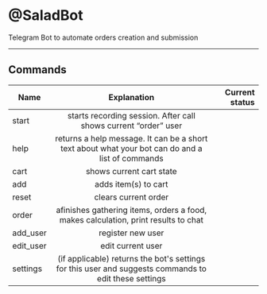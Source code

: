 # @SaladBot

Telegram Bot to automate orders creation and submission

---
## Commands


| Name        | Explanation           | Current status  |
| ------------- |:-------------:| -----:|
| start      | starts recording session. After call shows current “order” user                                        |  | 
| help       | returns a help message. It can be a short text about what your bot can do and a list of commands       |  |
| cart       | shows current cart state                                                                               |  |
| add        | adds item(s) to cart                                                                                   |  |
| reset      | clears current order                                                                                   |  |
| order      | afinishes gathering items, orders a food, makes calculation, print results to chat                     |  |
| add_user   | register new user                                                                                      |  |
| edit_user  | edit current user                                                                                      |  |
| settings   | (if applicable) returns the bot's settings for this user and suggests commands to edit these settings  |  |

